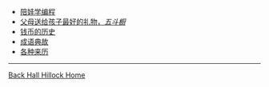 <!-- docs/_sidebar.md -->

* [陪娃学编程](/docs/KidsStudyProgram.md)
* [父母送给孩子最好的礼物，*五斗橱*](/docs/WuDouChu.md)
* [钱币的历史](/docs/CoinHistroy.md)
* [成语典故](/docs/fixedwords.md)
* [各种来历](/docs/AgricultureandBiology.md)
***
 <i class="fa fa-home" aria-hidden="true"></i> [Back Hall Hillock Home](https://hallhillock.com)
